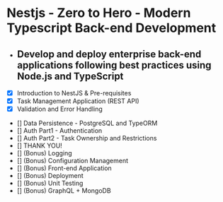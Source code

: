 # Nestjs - Zero to Hero - Modern Typescript Back-end Development

- ## Develop and deploy enterprise back-end applications following best practices using Node.js and TypeScript

- [x] Introduction to NestJS & Pre-requisites
- [x] Task Management Application (REST API)
- [x] Validation and Error Handling
- [] Data Persistence - PostgreSQL and TypeORM
- [] Auth Part1 - Authentication
- [] Auth Part2 - Task Ownership and Restrictions
- [] THANK YOU!
- [] (Bonus) Logging
- [] (Bonus) Configuration Management
- [] (Bonus) Front-end Application
- [] (Bonus) Deployment
- [] (Bonus) Unit Testing
- [] (Bonus) GraphQL + MongoDB